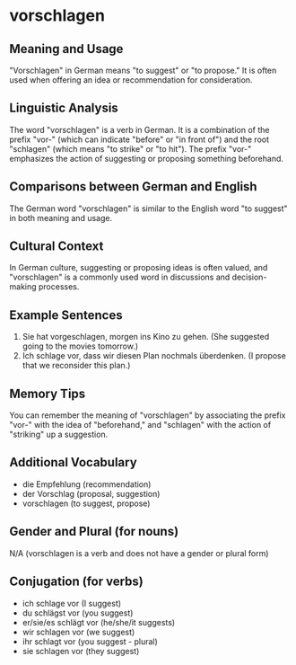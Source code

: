 # vorschlagen
## Meaning and Usage
"Vorschlagen" in German means "to suggest" or "to propose." It is often used when offering an idea or recommendation for consideration.

## Linguistic Analysis
The word "vorschlagen" is a verb in German. It is a combination of the prefix "vor-" (which can indicate "before" or "in front of") and the root "schlagen" (which means "to strike" or "to hit"). The prefix "vor-" emphasizes the action of suggesting or proposing something beforehand.

## Comparisons between German and English
The German word "vorschlagen" is similar to the English word "to suggest" in both meaning and usage.

## Cultural Context
In German culture, suggesting or proposing ideas is often valued, and "vorschlagen" is a commonly used word in discussions and decision-making processes.

## Example Sentences
1. Sie hat vorgeschlagen, morgen ins Kino zu gehen. (She suggested going to the movies tomorrow.)
2. Ich schlage vor, dass wir diesen Plan nochmals überdenken. (I propose that we reconsider this plan.)

## Memory Tips
You can remember the meaning of "vorschlagen" by associating the prefix "vor-" with the idea of "beforehand," and "schlagen" with the action of "striking" up a suggestion.

## Additional Vocabulary
- die Empfehlung (recommendation)
- der Vorschlag (proposal, suggestion)
- vorschlagen (to suggest, propose)

## Gender and Plural (for nouns)
N/A (vorschlagen is a verb and does not have a gender or plural form)

## Conjugation (for verbs)
- ich schlage vor (I suggest)
- du schlägst vor (you suggest)
- er/sie/es schlägt vor (he/she/it suggests)
- wir schlagen vor (we suggest)
- ihr schlagt vor (you suggest - plural)
- sie schlagen vor (they suggest)
